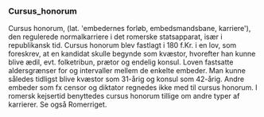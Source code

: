 ### Cursus_honorum


Cursus honorum, (lat. 'embedernes forløb, embedsmandsbane, karriere'), den regulerede normalkarriere i det romerske statsapparat, især i republikansk tid. Cursus honorum blev fastlagt i 180 f.Kr. i en lov, som foreskrev, at en kandidat skulle begynde som kvæstor, hvorefter han kunne blive ædil, evt. folketribun, prætor og endelig konsul. Loven fastsatte aldersgrænser for og intervaller mellem de enkelte embeder. Man kunne således tidligst blive kvæstor som 31-årig og konsul som 42-årig. Andre embeder som fx censor og diktator regnedes ikke med til cursus honorum. I romersk kejsertid benyttedes cursus honorum tillige om andre typer af karrierer. Se også Romerriget.